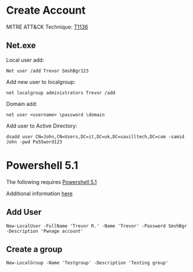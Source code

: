 ﻿# Create Account

MITRE ATT&CK Technique: [T1136](https://attack.mitre.org/wiki/Technique/T1136)

## Net.exe

Local user add:

    Net user /add Trevor SmshBgr123

Add new user to localgroup:

    net localgroup administrators Trevor /add

Domain add:

    net user <username> \password \domain

Add user to Active Directory:

    dsadd user CN=John,CN=Users,DC=it,DC=uk,DC=savilltech,DC=com -samid John -pwd Pa55word123

# Powershell 5.1

The following requires [Powershell 5.1](https://www.microsoft.com/en-us/download/details.aspx?id=54616)

Additional information [here](https://4sysops.com/archives/the-new-local-user-and-group-cmdlets-in-powershell-5-1/)

## Add User

    New-LocalUser -FullName 'Trevor R.' -Name 'Trevor' -Password SmshBgr ‑Description 'Pwnage account'

## Create a group

    New-LocalGroup -Name 'Testgroup' -Description 'Testing group'
